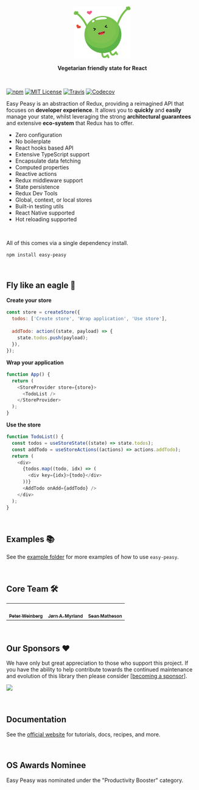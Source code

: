 <p>&nbsp;</p>
<p align='center'>
  <img src="./website/docs/assets/logo-small.png" width="150" />
</p>
<p align='center'><strong>Vegetarian friendly state for React</strong></p>
<p>&nbsp;</p>

[![npm](https://img.shields.io/npm/v/easy-peasy.svg?style=flat-square)](http://npm.im/easy-peasy)
[![MIT License](https://img.shields.io/npm/l/easy-peasy.svg?style=flat-square)](http://opensource.org/licenses/MIT)
[![Travis](https://img.shields.io/travis/ctrlplusb/easy-peasy.svg?style=flat-square)](https://travis-ci.org/ctrlplusb/easy-peasy)
[![Codecov](https://img.shields.io/codecov/c/github/ctrlplusb/easy-peasy.svg?style=flat-square)](https://codecov.io/github/ctrlplusb/easy-peasy)

<p>Easy Peasy is an abstraction of Redux, providing a reimagined API that focuses on <strong>developer experience</strong>. It allows you to <strong>quickly</strong> and <strong>easily</strong> manage your state, whilst leveraging the strong <strong>architectural guarantees</strong> and extensive <strong>eco-system</strong> that Redux has to offer.</p>

<ul>
  <li>Zero configuration</li>
  <li>No boilerplate</li>
  <li>React hooks based API</li>
  <li>Extensive TypeScript support</li>
  <li>Encapsulate data fetching</li>
  <li>Computed properties</li>
  <li>Reactive actions</li>
  <li>Redux middleware support</li>
  <li>State persistence</li>
  <li>Redux Dev Tools</li>
  <li>Global, context, or local stores</li>
  <li>Built-in testing utils</li>
  <li>React Native supported</li>
  <li>Hot reloading supported</li>
</ul>

<p>&nbsp;</p>

All of this comes via a single dependency install.

```
npm install easy-peasy
```

<p>&nbsp;</p>

## Fly like an eagle 🦅

**Create your store**

```javascript
const store = createStore({
  todos: ['Create store', 'Wrap application', 'Use store'],

  addTodo: action((state, payload) => {
    state.todos.push(payload);
  }),
});
```

**Wrap your application**

```javascript
function App() {
  return (
    <StoreProvider store={store}>
      <TodoList />
    </StoreProvider>
  );
}
```

**Use the store**

```javascript
function TodoList() {
  const todos = useStoreState((state) => state.todos);
  const addTodo = useStoreActions((actions) => actions.addTodo);
  return (
    <div>
      {todos.map((todo, idx) => (
        <div key={idx}>{todo}</div>
      ))}
      <AddTodo onAdd={addTodo} />
    </div>
  );
}
```

<p>&nbsp;</p>

## Examples 📚

See the [example folder](./examples) for more examples of how to use
`easy-peasy`.

<p>&nbsp;</p>

## Core Team 🛠

<table>
  <tr>
  <td>
    <a href="https://github.com/no-stack-dub-sack">
      <img src="https://avatars.githubusercontent.com/u/18563015?v=4" width="100px;" alt=""/>
      <br />
      <sub><b>Peter Weinberg</b></sub>
    </a>
  </td>
  <td>
    <a href="https://github.com/jmyrland">
      <img src="https://avatars.githubusercontent.com/u/837651?v=5" width="100px;" alt=""/>
      <br />
      <sub><b>Jørn A. Myrland</b></sub>
    </a>
  </td>
  <td>
    <a href="https://github.com/ctrlplusb">
      <img src="https://avatars.githubusercontent.com/u/12164768?v=4" width="100px;" alt=""/>
      <br />
      <sub><b>Sean Matheson</b></sub>
    </a>
  </td>
  </tr>
</table>

<p>&nbsp;</p>

## Our Sponsors ❤️

We have only but great appreciation to those who support this project. If you
have the ability to help contribute towards the continued maintenance and
evolution of this library then please consider
[[becoming a sponsor](https://opencollective.com/easy-peasy#backer)].

<a href="https://opencollective.com/easy-peasy#backers">
    <img src="https://opencollective.com/easy-peasy/backers.svg?width=950" />
</a>

<p>&nbsp;</p>

## Documentation

See the [official website](https://easy-peasy.dev) for tutorials, docs, recipes,
and more.

<p>&nbsp;</p>

## OS Awards Nominee

Easy Peasy was nominated under the "Productivity Booster" category.
